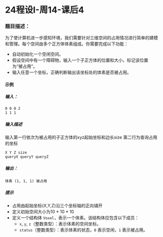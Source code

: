 # 24程设I-周14-课后4

### 题目描述：

为了使计算机进一步感知环境，我们需要针对三维空间的占用情况进行简单的建模和管理。每个空间由多个正方体体素组成。你需要完成以下功能：

* 自动初始化一个空闲空间。
* 假设空间中有一个障碍物，输入一个子正方体的位置和大小，标记该位置为“被占用”。
* 输入任意一个坐标，正确判断输出该坐标处的体素是否被占用。

#### 示例

##### 输入：

```
0 0 0 2
1 1 1
```

##### 输入描述

输入第一行依次为被占用的子正方体的xyz起始坐标和边长size
第二行为查询占用的坐标

```
X Y Z size
queryX queryY queryZ
```

##### 输出：

```
体素 (1, 1, 1) 被占用
```

##### 提示

* 占用由起始坐标(X,Y,Z)沿三个坐标轴的正向铺开
* 定义初始空间大小为10 * 10 * 10
* 定义一个结构体 `Voxel`，表示一个体素。该结构体应包含以下成员：
  * `x`, `y`, `z`（整数类型）：表示体素的空间坐标。
  * `status`（整数类型）：表示体素的状态，`0` 表示空闲，`1` 表示被占用。

